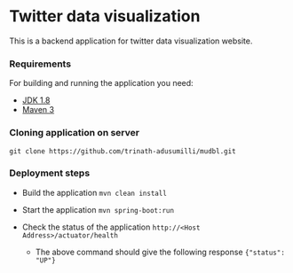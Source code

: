 # Twitter data visualization
This is a backend application for twitter data visualization website.
### Requirements

For building and running the application you need:

- [JDK 1.8](http://www.oracle.com/technetwork/java/javase/downloads/jdk8-downloads-2133151.html)
- [Maven 3](https://maven.apache.org)

### Cloning application on server
```git clone https://github.com/trinath-adusumilli/mudbl.git```


### Deployment steps
- Build the application
```mvn clean install```
  
- Start the application
```mvn spring-boot:run```
  
- Check the status of the application
```http://<Host Address>/actuator/health```
  - The above command should give the following response 
    ```{"status": "UP"}```
    

    

  
